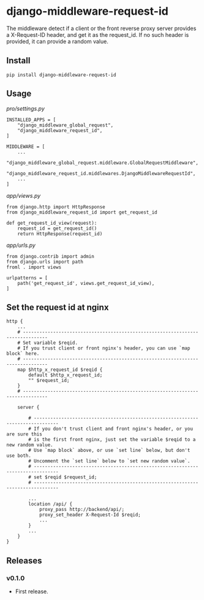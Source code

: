 # django-middleware-request-id

The middleware detect if a client or the front reverse proxy server provides a X-Request-ID header, and get it as the request_id. If no such header is provided, it can provide a random value. 

## Install

```
pip install django-middleware-request-id
```

## Usage

*pro/settings.py*

```
INSTALLED_APPS = [
    "django_middleware_global_request",
    "django_middleware_request_id",
]

MIDDLEWARE = [
    ...
    "django_middleware_global_request.middleware.GlobalRequestMiddleware",
    "django_middleware_request_id.middlewares.DjangoMiddlewareRequestId",
    ...
]

```

*app/views.py*

```
from django.http import HttpResponse
from django_middleware_request_id import get_request_id

def get_request_id_view(request):
    request_id = get_request_id()
    return HttpResponse(request_id)

```

*app/urls.py*

```
from django.contrib import admin
from django.urls import path
froml . import views

urlpatterns = [
    path('get_request_id', views.get_request_id_view),
]

```

## Set the request id at nginx

```
http {
    ...
    # -------------------------------------------------------------------------------
    # Set variable $reqid.
    # If you trust client or front nginx's header, you can use `map block` here.
    # -------------------------------------------------------------------------------
    map $http_x_request_id $reqid {
        default $http_x_request_id;
        "" $request_id;
    }
    # -------------------------------------------------------------------------------

    server {

        # -------------------------------------------------------------------------------
        # If you don't trust client and front nginx's header, or you are sure this 
        # is the first front nginx, just set the variable $reqid to a new random value.
        # Use `map block` above, or use `set line` below, but don't use both.
        # Uncomment the `set line` below to `set new random value`.
        # -------------------------------------------------------------------------------
        # set $reqid $request_id;
        # -------------------------------------------------------------------------------

        ...
        location /api/ {
            proxy_pass http://backend/api/;
            proxy_set_header X-Request-Id $reqid;
            ...
        }
        ...
    }
}

```

## Releases

### v0.1.0

- First release.
